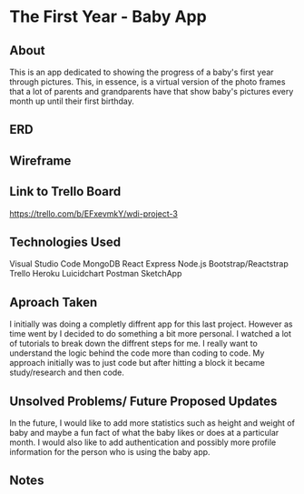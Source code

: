 # The First Year - Baby App

## About
This is an app dedicated to showing the progress of a baby's first year through pictures. This, in essence, is a virtual version of the photo frames that a lot of parents and grandparents have that show baby's pictures every month up until their first birthday.

## ERD

## Wireframe


## Link to Trello Board

https://trello.com/b/EFxevmkY/wdi-project-3

## Technologies Used
Visual Studio Code
MongoDB
React
Express
Node.js
Bootstrap/Reactstrap
Trello
Heroku
Luicidchart
Postman
SketchApp
  
## Aproach Taken

I initially was doing a completly diffrent app for this last project. However as time went by I decided to do something a bit more personal. I watched a lot of tutorials to break down the diffrent steps for me. I really want to understand the logic behind the code more than coding to code. My approach initially was to just code but after hitting a block it became study/research and then code. 

## Unsolved Problems/ Future Proposed Updates
In the future, I would like to add more statistics such as height and weight of baby and maybe a fun fact of what the baby likes or does at a particular month. I would also like to add authentication and possibly more profile information for the person who is using the baby app.
## Notes

